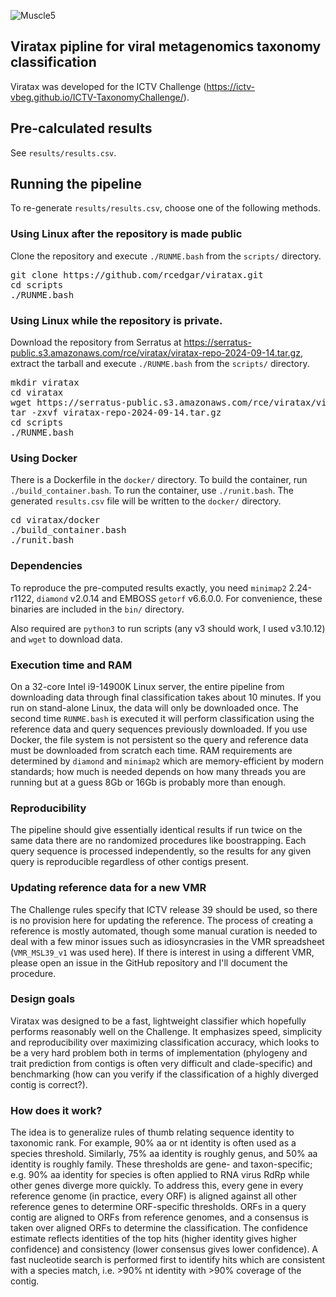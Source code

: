 ![Muscle5](http://drive5.com/images/viratax_logo.jpg)

## Viratax pipline for viral metagenomics taxonomy classification

Viratax was developed for the ICTV Challenge (https://ictv-vbeg.github.io/ICTV-TaxonomyChallenge/).

## Pre-calculated results

See `results/results.csv`.

## Running the pipeline
To re-generate `results/results.csv`, choose one of the following methods.

### Using Linux after the repository is made public

Clone the repository and execute `./RUNME.bash` from the `scripts/` directory.

<pre>
git clone https://github.com/rcedgar/viratax.git
cd scripts
./RUNME.bash
</pre>

### Using Linux while the repository is private.

Download the repository from Serratus at https://serratus-public.s3.amazonaws.com/rce/viratax/viratax-repo-2024-09-14.tar.gz, extract the tarball and execute `./RUNME.bash` from the `scripts/` directory.

<pre>
mkdir viratax
cd viratax
wget https://serratus-public.s3.amazonaws.com/rce/viratax/viratax-repo-2024-09-14.tar.gz
tar -zxvf viratax-repo-2024-09-14.tar.gz
cd scripts
./RUNME.bash
</pre>

### Using Docker
There is a Dockerfile in the `docker/` directory. To build the container, run `./build_container.bash`. To run the container, use `./runit.bash`. The generated `results.csv` file will be written to the `docker/` directory.

<pre>
cd viratax/docker
./build_container.bash
./runit.bash
</pre>

### Dependencies

To reproduce the pre-computed results exactly, you need `minimap2` 2.24-r1122, `diamond` v2.0.14 and EMBOSS `getorf` v6.6.0.0. For convenience, these binaries are included in the `bin/` directory.

Also required are `python3` to run scripts (any v3 should work, I used v3.10.12) and `wget` to download data.

### Execution time and RAM

On a 32-core Intel i9-14900K Linux server, the entire pipeline from downloading data through final classification takes about 10 minutes. If you run on stand-alone Linux, the data will only be downloaded once. The second time `RUNME.bash` is executed it will perform classification using the reference data and query sequences previously downloaded. If you use Docker, the file system is not persistent so the query and reference data must be downloaded from scratch each time. RAM requirements are determined by `diamond` and `minimap2` which are memory-efficient by modern standards; how much is needed depends on how many threads you are running but at a guess 8Gb or 16Gb is probably more than enough.

### Reproducibility

The pipeline should give essentially identical results if run twice on the same data there are no randomized procedures like boostrapping. Each query sequence is processed independently, so the results for any given query is reproducible regardless of other contigs present.

### Updating reference data for a new VMR

The Challenge rules specify that ICTV release 39 should be used, so there is no provision here for updating the reference. The process of creating a reference is mostly automated, though some manual curation is needed to deal with a few minor issues such as idiosyncrasies in the VMR spreadsheet (`VMR_MSL39_v1` was used here). If there is interest in using a different VMR, please open an issue in the GitHub repository and I'll document the procedure.

### Design goals

Viratax was designed to be a fast, lightweight classifier which hopefully performs reasonably well on the Challenge. It emphasizes speed, simplicity and reproducibility over maximizing classification accuracy, which looks to be a very hard problem both in terms of implementation (phylogeny and trait prediction from contigs is often very difficult and clade-specific) and benchmarking (how can you verify if the classification of a highly diverged contig is correct?).

### How does it work?

The idea is to generalize rules of thumb relating sequence identity to taxonomic rank. For example, 90% aa or nt identity is often used as a species threshold. Similarly, 75% aa identity is roughly genus, and 50% aa identity is roughly family. These thresholds are gene- and taxon-specific; e.g. 90% aa identity for species is often applied to RNA virus RdRp while other genes diverge more quickly. To address this, every gene in every reference genome (in practice, every ORF) is aligned against all other reference genes to determine ORF-specific thresholds. ORFs in a query contig are aligned to ORFs from reference genomes, and a consensus is taken over aligned ORFs to determine the classification. The confidence estimate reflects identities of the top hits (higher identity gives higher confidence) and consistency (lower consensus gives lower confidence). A fast nucleotide search is performed first to identify hits which are consistent with a species match, i.e. >90% nt identity with >90% coverage of the contig.
